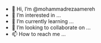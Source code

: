 - 👋 Hi, I’m @mohammadrezaamereh
- 👀 I’m interested in ...
- 🌱 I’m currently learning ...
- 💞️ I’m looking to collaborate on ...
- 📫 How to reach me ...

<!---
mohammadrezaamereh/mohammadrezaamereh is a ✨ special ✨ repository because its `README.md` (this file) appears on your GitHub profile.
You can click the Preview link to take a look at your changes.
--->
